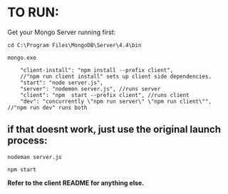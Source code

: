 # TO RUN:

Get your Mongo Server running first:

` cd C:\Program Files\MongoDB\Server\4.4\bin `

` mongo.exe `

```javascript:
    "client-install": "npm install --prefix client", 
    //"npm run client install" sets up client side dependencies.
    "start": "node server.js",
    "server": "nodemon server.js", //runs server 
    "client": "npm  start --prefix client", //runs client 
    "dev": "concurrently \"npm run server\" \"npm run client\"", //"npm run dev" runs both
```
## if that doesnt work, just use the original launch process:

`nodeman server.js`

`npm start`


**Refer to the client README for anything else.**